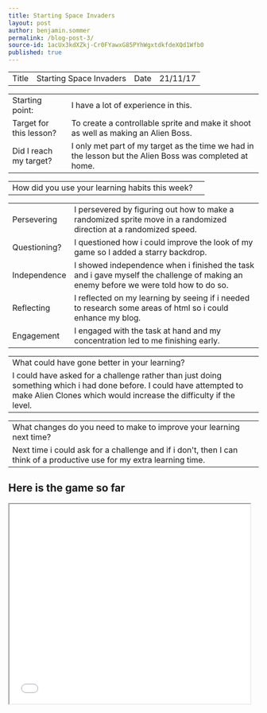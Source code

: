 ```yaml
---
title: Starting Space Invaders
layout: post
author: benjamin.sommer
permalink: /blog-post-3/
source-id: 1acUx3kdXZkj-Cr0FYawxG85PYhWgxtdkfdeXQd1Wfb0
published: true
---
```

<table>
  <tr>
    <td>Title</td>
    <td>Starting Space Invaders</td>
    <td>Date</td>
    <td>21/11/17</td>
  </tr>
</table>


<table>
  <tr>
    <td>Starting point:</td>
    <td>I have a lot of experience in this.</td>
  </tr>
  <tr>
    <td>Target for this lesson?</td>
    <td>To create a controllable sprite and make it shoot as well as making an Alien Boss.</td>
  </tr>
  <tr>
    <td>Did I reach my target? </td>
    <td>I only met part of my target as the time we had in the lesson but the Alien Boss was completed at home.</td>
  </tr>
</table>


<table>
  <tr>
    <td>How did you use your learning habits this week?</td>
    <td></td>
  </tr>
</table>


<table>
  <tr>
    <td>Persevering</td>
    <td>I persevered by figuring out how to make a randomized sprite move in a randomized direction at a randomized speed.</td>
  </tr>
  <tr>
    <td>Questioning?</td>
    <td>I questioned how i could improve the look of my game so I added a starry backdrop.</td>
  </tr>
  <tr>
    <td>Independence</td>
    <td>I showed independence when i finished the task and i gave myself the challenge of making an enemy before we were told how to do so.</td>
  </tr>
  <tr>
    <td>Reflecting</td>
    <td>I reflected on my learning by seeing if i needed to research some areas of html so i could enhance my blog.</td>
  </tr>
  <tr>
    <td>Engagement</td>
    <td>I engaged with the task at hand and my concentration led to me finishing early.</td>
  </tr>
</table>


<table>
  <tr>
    <td>What could have gone better in your learning?</td>
  </tr>
  <tr>
    <td>I could have asked for a challenge rather than just doing something which i had done before. I could have attempted to make Alien Clones which would increase the difficulty if the level.</td>
  </tr>
</table>


<table>
  <tr>
    <td>What changes do you need to make to improve your learning next time?</td>
  </tr>
  <tr>
    <td>Next time i could ask for a challenge and if i don't, then I can think of a productive use for my extra learning time.</td>
  </tr>
</table>

<h2> Here is the game so far </h2>


<iframe allowtransparency="false" width="485" height="402" src="//scratch.mit.edu/projects/embed/187916846/?autostart=true" frameborder="2" allowfullscreen></iframe>
    
